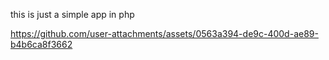 this is just a simple app in php


https://github.com/user-attachments/assets/0563a394-de9c-400d-ae89-b4b6ca8f3662

